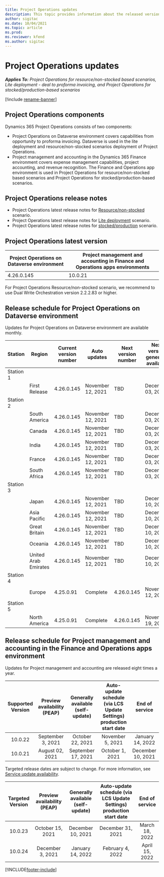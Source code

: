 ```yaml
---
title: Project Operations updates
description: This topic provides information about the released versions of Dynamics 365 Project Operations.
author: sigitac
ms.date: 10/04/2021
ms.topic: article
ms.prod:
ms.reviewer: kfend 
ms.author: sigitac
---
```


# Project Operations updates

_**Applies To:** Project Operations for resource/non-stocked based scenarios, Lite deployment - deal to proforma invoicing, and Project Operations for stocked/production-based scenarios_

[!include [rename-banner](~/includes/cc-data-platform-banner.md)]

## Project Operations components

Dynamics 365 Project Operations consists of two components:

- Project Operations on Dataverse environment covers capabilities from opportunity to proforma invoicing. Dataverse is used in the lite deployment and resource/non-stocked scenarios deployment of Project Operations.
- Project management and accounting in the Dynamics 365 Finance environment covers expense management capabilities, project accounting, and revenue recognition. The Finance and Operations app environment is used in Project Operations for resource/non-stocked based scenarios and Project Operations for stocked/production-based scenarios.

## Project Operations release notes
- Project Operations latest release notes for [Resource/non-stocked](whats-new-oct-2021-resource-based.md) scenario.
- Project Operations latest release notes for [Lite deployment](../pro/whats-new/whats-new-oct-2021-lite.md) scenario.
- Project Operations latest release notes for [stocked/production](../prod-pma/whats-new/whats-new-jul-2021-stocked.md) scenario.

## Project Operations latest version

| Project Operations on Dataverse environment | Project management and accounting in Finance and Operations apps environments | 
| --- | --- |
| 4.26.0.145 | 10.0.21 |

For Project Operations Resource/non-stocked scenario, we recommend to use Dual Write Orchestration version 2.2.2.83 or higher.

## Release schedule for Project Operations on Dataverse environment

Updates for Project Operations on Dataverse environment are available monthly. 

| Station | Region | Current version number | Auto updates | Next version number | Next version generally available |
|-----------|-----------------------|-----------------|--------------------|---------------------|---------------------|
| Station 1 |   &nbsp;              |    &nbsp;       | &nbsp;             |      &nbsp;         |      &nbsp;         |
|   &nbsp;  | First Release         |  4.26.0.145     | November 12, 2021  | TBD                 | December 03, 2021   |
| Station 2 |   &nbsp;              |    &nbsp;       | &nbsp;             |      &nbsp;         |      &nbsp;         |
|   &nbsp;  | South America         |  4.26.0.145     | November 12, 2021  | TBD                 | December 03, 2021   |
|   &nbsp;  | Canada                |  4.26.0.145     | November 12, 2021  | TBD                 | December 03, 2021   |
|   &nbsp;  | India                 |  4.26.0.145     | November 12, 2021  | TBD                 | December 03, 2021   |
|   &nbsp;  | France                |  4.26.0.145     | November 12, 2021  | TBD                 | December 03, 2021   |
|   &nbsp;  | South Africa          |  4.26.0.145     | November 12, 2021  | TBD                 | December 03, 2021   |
| Station 3 |      &nbsp;           |     &nbsp;      |     &nbsp;         |      &nbsp;         |      &nbsp;         |
|   &nbsp;  | Japan                 |  4.26.0.145     | November 12, 2021  | TBD                 | December 10, 2021   |
|   &nbsp;  | Asia Pacific          |  4.26.0.145     | November 12, 2021  | TBD                 | December 10, 2021   |
|   &nbsp;  | Great Britain         |  4.26.0.145     | November 12, 2021  | TBD                 | December 10, 2021   |
|   &nbsp;  | Oceania               |  4.26.0.145     | November 12, 2021  | TBD                 | December 10, 2021   |
|   &nbsp;  | United Arab Emirates  |  4.26.0.145     | November 12, 2021  | TBD                 | December 10, 2021   |
| Station 4 |     &nbsp;            |     &nbsp;      |     &nbsp;         |      &nbsp;         |      &nbsp;         |
|   &nbsp;  | Europe                |  4.25.0.91      | Complete           | 4.26.0.145          | November 12, 2021   |
| Station 5 |     &nbsp;            |     &nbsp;      |     &nbsp;         |      &nbsp;         |      &nbsp;         |
|   &nbsp;  | North America         |  4.25.0.91      | Complete           | 4.26.0.145          | November 19, 2021   |


## Release schedule for Project management and accounting in the Finance and Operations apps environment

Updates for Project management and accounting are released eight times a year.

|Supported Version| Preview availability (PEAP) | Generally available (self-update) | Auto-update schedule (via LCS Update Settings) production start date |   End of service   |
|:---------------:|:---------------------------:|:---------------------------------:|:--------------------------------------------------------------------:|:------------------:|
|     10.0.22     |      September 3, 2021      |        October 22, 2021           |                          November 5, 2021                            | January 14, 2022   |
|    10.0.21      |         August 02, 2021     |           September 17, 2021      |                             October 1, 2021                          |  December 10, 2021 |


Targeted release dates are subject to change. For more information, see [Service update availability](/dynamics365/fin-ops-core/fin-ops/get-started/public-preview-releases?toc=%2fdynamics365%2ffinance%2ftoc.json).

|Targeted Version | Preview availability (PEAP) | Generally available (self-update) | Auto-update schedule (via LCS Update Settings) production start date |   End of service   |
|:---------------:|:---------------------------:|:---------------------------------:|:--------------------------------------------------------------------:|:------------------:|
|     10.0.23     |      October 15, 2021       |        December 10, 2021          |                          December 31, 2021                           | March 18, 2022     |
|     10.0.24     |      December 3, 2021       |        January 14, 2022           |                          February 4, 2022                            | April 15, 2022     |

[!INCLUDE[footer-include](../includes/footer-banner.md)]
